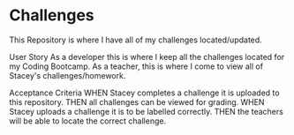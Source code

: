 # Challenges

This Repository is where I have all of my challenges located/updated. 

User Story
As a developer this is where I keep all the challenges located for my Coding Bootcamp.
As a teacher, this is where I come to view all of Stacey's challenges/homework.

Acceptance Criteria
WHEN Stacey completes a challenge it is uploaded to this repository.
THEN all challenges can be viewed for grading.
WHEN Stacey uploads a challenge it is to be labelled correctly.
THEN the teachers will be able to locate the correct challenge.
